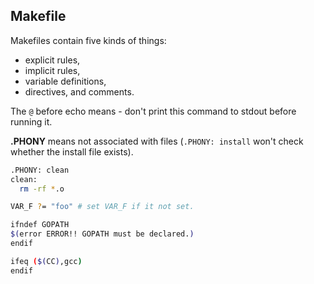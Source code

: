Makefile
-

Makefiles contain five kinds of things:
* explicit rules,
* implicit rules,
* variable definitions,
* directives, and comments.

The `@` before echo means - don't print this command to stdout before running it.

**.PHONY** means not associated with files
(`.PHONY: install` won't check whether the install file exists).

````sh
.PHONY: clean
clean:
  rm -rf *.o

VAR_F ?= "foo" # set VAR_F if it not set.

ifndef GOPATH
$(error ERROR!! GOPATH must be declared.)
endif

ifeq ($(CC),gcc)
endif
````
